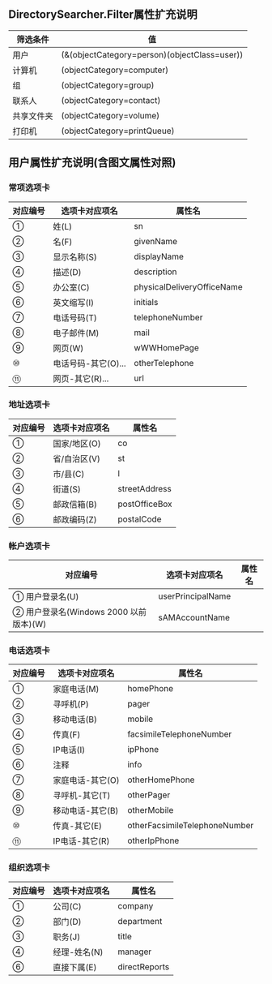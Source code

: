 ## DirectorySearcher.Filter属性扩充说明
| 筛选条件 | 值             |
| --------- | ------------ |
| 用户       | (&(objectCategory=person)(objectClass=user)) |
| 计算机     | (objectCategory=computer)  |
| 组         | (objectCategory=group)     |
| 联系人     | (objectCategory=contact)    |
| 共享文件夹 | (objectCategory=volume)     |
| 打印机     | (objectCategory=printQueue) |

## 用户属性扩充说明(含图文属性对照)
### 常项选项卡
| 对应编号 | 选项卡对应项名 |属性名|
| --------- | ------------ |------------ |
|①	|姓(L)	|sn |                           
|②	|名(F)	|givenName |                         
|③	|显示名称(S) |displayName |                         
|④	|描述(D)	|description |                           
|⑤	|办公室(C)	|physicalDeliveryOfficeName  |         
|⑥	|英文缩写(I)	|initials |                        
|⑦	|电话号码(T)	|telephoneNumber  |                  
|⑧	|电子邮件(M)	|mail  |                             
|⑨	|网页(W)|	wWWHomePage |                
|⑩	|电话号码-其它(O)...	|otherTelephone |                  
|⑪	|网页-其它(R)...	|url  |
### 地址选项卡
|对应编号	|选项卡对应项名	|属性名|
| --------- | ------------ |------------ |
|①	|国家/地区(O)	|co  |                             
|②	|省/自治区(V)	|st  |                                   
|③	|市/县(C)	|l|
|④	|街道(S)	|streetAddress|
|⑤	|邮政信箱(B)	|postOfficeBox|
|⑥	|邮政编码(Z)	|postalCode|
### 帐户选项卡
对应编号|	选项卡对应项名	|属性名|
| --------- | ------------ |------------ |
|①	用户登录名(U)	|userPrincipalName|
|②	用户登录名(Windows 2000 以前版本)(W)|	sAMAccountName|
### 电话选项卡
对应编号	|选项卡对应项名	|属性名|
| --------- | ------------ |------------ |
|①	 |家庭电话(M)	|homePhone |                          
|②	|寻呼机(P)	|pager|
|③	|移动电话(B)|	mobile|
|④	|传真(F)	|facsimileTelephoneNumber|
|⑤	|IP电话(I)	|ipPhone|
|⑥	|注释	|info|
|⑦	|家庭电话-其它(O)  |otherHomePhone |                   
|⑧	|寻呼机-其它(T)	|otherPager |                        
|⑨	|移动电话-其它(B)	|otherMobile |                         
|⑩	|传真-其它(E)	|otherFacsimileTelephoneNumber |         
|⑪	|IP电话-其它(R)	|otherIpPhone |
### 组织选项卡
|对应编号	|选项卡对应项名	|属性名|
| --------- | ------------ |------------ |
|①	|公司(C)  | company  |                            
|②	|部门(D)  |department |   
|③	|职务(J)  |  title|
|④	|经理-姓名(N)  | manager  |                 
|⑥	|直接下属(E)	|directReports|
